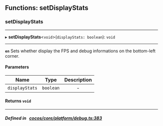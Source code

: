 ## Functions: setDisplayStats

### setDisplayStats


___
▸ **setDisplayStats**<`void`\>(`displayStats: boolean`): `void`
___


**`en`** Sets whether display the FPS and debug informations on the bottom-left corner.



#### Parameters

| Name | Type | Description |
| :------: | :------: | :------: |
| `displayStats` | `boolean` | - |

#### Returns `void` 
___


##### Defined in &nbsp;   [cocos/core/platform/debug.ts:383](https://github.com/cocos-creator/engine/blob/c7bf6b8a9/cocos/core/platform/debug.ts#L383)&nbsp;
